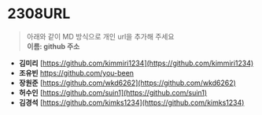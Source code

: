 # 2308URL
> 아래와 같이 MD 방식으로 개인 url을 추가해 주세요<br>
**이름: github 주소**

* **김미리** [https://github.com/kimmiri1234](https://github.com/kimmiri1234)
* **조유빈** https://github.com/you-been
* **장원준** [https://github.com/wkd6262](https://github.com/wkd6262)
* **허수인** [https://github.com/suin1](https://github.com/suin1)
* **김경석** [https://github.com/kimks1234](https://github.com/kimks1234)